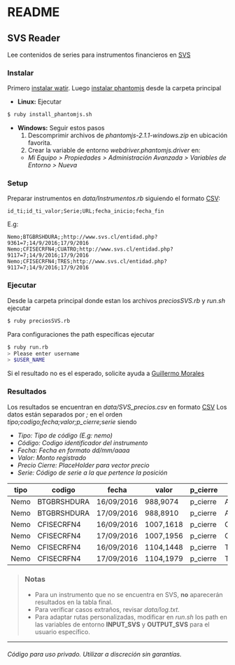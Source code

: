 
# README

## SVS Reader

Lee contenidos de series para instrumentos financieros en  [SVS](http://www.svs.cl/)
### Instalar
Primero [instalar watir](https://gist.github.com/enroxorz/968527/f7d5e064eba5addb3a998ce7e1c8dc4ca4cd1563). Luego [instalar phantomjs](https://gist.github.com/julionc/7476620) desde la carpeta principal
* __Linux:__ Ejecutar
```zsh
$ ruby install_phantomjs.sh
```
* __Windows:__ Seguir estos pasos
  1. Descomprimir archivos de _phantomjs-2.1.1-windows.zip_ en ubicación favorita.
  2. Crear la variable de entorno _webdriver.phantomjs.driver_ en:
    * _Mi Equipo > Propiedades > Administración Avanzada > Variables de Entorno > Nueva_

### Setup
Preparar instrumentos en _data/Instrumentos.rb_ siguiendo el formato [CSV](https://es.wikipedia.org/wiki/CSV): 
```
id_ti;id_ti_valor;Serie;URL;fecha_inicio;fecha_fin
```
E.g:
```
Nemo;BTGBRSHDURA;;http://www.svs.cl/entidad.php?9361=7;14/9/2016;17/9/2016
Nemo;CFISECRFN4;CUATRO;http://www.svs.cl/entidad.php?9117=7;14/9/2016;17/9/2016
Nemo;CFISECRFN4;TRES;http://www.svs.cl/entidad.php?9117=7;14/9/2016;17/9/2016
```
### Ejecutar
Desde la carpeta principal donde estan los archivos _preciosSVS.rb_ y _run.sh_ ejecutar
```zsh
$ ruby preciosSVS.rb
```
Para configuraciones the path específicas ejecutar
```zsh
$ ruby run.rb
> Please enter username
> $USER_NAME
```
Si el resultado no es el esperado, solicite ayuda a [Guillermo Morales](gmorales@quaam.cl)
### Resultados
Los resultados se encuentran en _data/SVS_precios.csv_ en formato [CSV](https://es.wikipedia.org/wiki/CSV)
Los datos están separados por _;_ en el orden _tipo;codigo;fecha;valor;p_cierre;serie_ siendo

* _Tipo: Tipo de código (E.g: nemo)_
* _Código: Codigo identificador del instrumento_
* _Fecha: Fecha en formato dd/mm/aaaa_
* _Valor: Monto registrado_
* _Precio Cierre: PlaceHolder para vector precio_
* _Serie: Código de serie a la que pertence la posición_

tipo | codigo | fecha | valor | p_cierre | serie
--- | --- | --- | --- | --- | ---
Nemo | BTGBRSHDURA | 16/09/2016 | 988,9074 | p_cierre | A
Nemo | BTGBRSHDURA | 17/09/2016 | 988,8910 | p_cierre | A
Nemo | CFISECRFN4 | 16/09/2016 | 1007,1618 | p_cierre | CUATRO
Nemo | CFISECRFN4 | 17/09/2016 | 1007,1956 | p_cierre | CUATRO
Nemo | CFISECRFN4 | 16/09/2016 | 1104,1448 | p_cierre | TRES
Nemo | CFISECRFN4 | 17/09/2016 | 1104,1979 | p_cierre | TRES

> ### Notas
> * Para un instrumento que no se encuentra en SVS, **no** aparecerán resultados en la tabla final.
> * Para verificar casos extraños, revisar _data/log.txt_.
> * Para adaptar rutas personalizadas, modificar en _run.sh_ los path en las variables de entorno **INPUT_SVS** y **OUTPUT_SVS** para el usuario específico.
> 

***

###### Código para uso privado. Utilizar a discreción sin garantías.